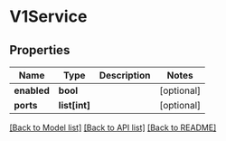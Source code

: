# V1Service

## Properties
Name | Type | Description | Notes
------------ | ------------- | ------------- | -------------
**enabled** | **bool** |  | [optional] 
**ports** | **list[int]** |  | [optional] 

[[Back to Model list]](../README.md#documentation-for-models) [[Back to API list]](../README.md#documentation-for-api-endpoints) [[Back to README]](../README.md)


